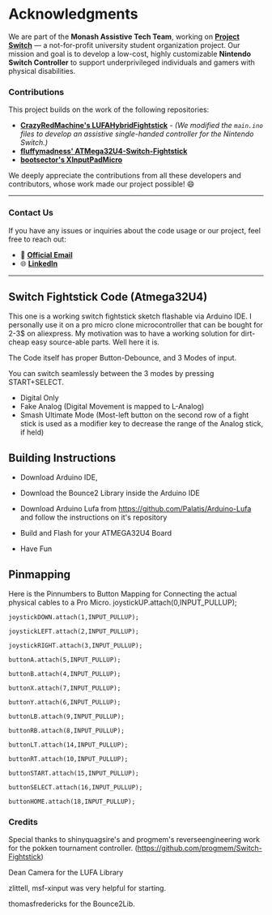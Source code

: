 # Acknowledgments

We are part of the **Monash Assistive Tech Team**, working on [**Project Switch**](https://www.monatt.org/project-switch) — a not-for-profit university student organization project. Our mission and goal is to develop a low-cost, highly customizable **Nintendo Switch Controller** to support underprivileged individuals and gamers with physical disabilities.

### Contributions

This project builds on the work of the following repositories:

- [**CrazyRedMachine's LUFAHybridFightstick**](https://github.com/CrazyRedMachine/LUFAHybridFightstick) - *(We modified the `main.ino` files to develop an assistive single-handed controller for the Nintendo Switch.)*  
- [**fluffymadness' ATMega32U4-Switch-Fightstick**](https://github.com/fluffymadness/ATMega32U4-Switch-Fightstick)
- [**bootsector's XInputPadMicro**](https://github.com/bootsector/XInputPadMicro)

We deeply appreciate the contributions from all these developers and contributors, whose work made our project possible! :smile:

---

### Contact Us

If you have any issues or inquiries about the code usage or our project, feel free to reach out:

- 📧 [**Official Email**](mailto:matt@monash.edu)
- 🌐 [**LinkedIn**](https://www.linkedin.com/company/matt-monash)

---

## Switch Fightstick Code (Atmega32U4)

This one is a working switch fightstick sketch
flashable via Arduino IDE. I personally use it on a pro micro clone microcontroller that can be bought for 2-3$ on aliexpress. My motivation was to have a working solution for dirt-cheap easy source-able parts. Well here it is. 

The Code itself has proper Button-Debounce, and 3 Modes of input.

You can switch seamlessly between the 3 modes by pressing START+SELECT. 

- Digital Only
- Fake Analog (Digital Movement is mapped to L-Analog)
- Smash Ultimate Mode (Most-left button on the second row of a fight stick is used as a modifier key to decrease the range of the Analog stick, if held)

## Building Instructions

- Download Arduino IDE, 

- Download the Bounce2 Library inside the Arduino IDE
- Download Arduino Lufa from https://github.com/Palatis/Arduino-Lufa and follow the instructions on it's repository
- Build and Flash for your ATMEGA32U4 Board
- Have Fun

## Pinmapping

Here is the Pinnumbers to Button Mapping for Connecting the actual physical cables to a Pro Micro.
	joystickUP.attach(0,INPUT_PULLUP);

	joystickDOWN.attach(1,INPUT_PULLUP);

	joystickLEFT.attach(2,INPUT_PULLUP);

	joystickRIGHT.attach(3,INPUT_PULLUP);

	buttonA.attach(5,INPUT_PULLUP);

	buttonB.attach(4,INPUT_PULLUP);

	buttonX.attach(7,INPUT_PULLUP);

	buttonY.attach(6,INPUT_PULLUP);

	buttonLB.attach(9,INPUT_PULLUP);

	buttonRB.attach(8,INPUT_PULLUP);

	buttonLT.attach(14,INPUT_PULLUP);

	buttonRT.attach(10,INPUT_PULLUP);

	buttonSTART.attach(15,INPUT_PULLUP);

	buttonSELECT.attach(16,INPUT_PULLUP);

	buttonHOME.attach(18,INPUT_PULLUP);

### Credits

Special thanks to shinyquagsire's and progmem's reverseengineering work for the pokken tournament controller. (https://github.com/progmem/Switch-Fightstick)

Dean Camera for the LUFA Library

zlittell, msf-xinput was very helpful for starting.

thomasfredericks for the Bounce2Lib.

